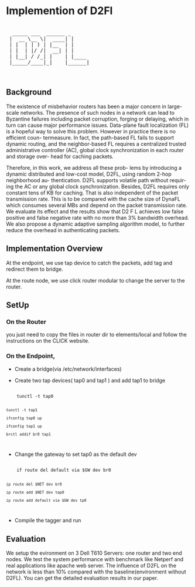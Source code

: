 # Implemention of D2Fl

<pre>

  _____ ___  ______ _      
 |  __ \__ \|  ____| |     
 | |  | | ) | |__  | |     
 | |  | |/ /|  __| | |     
 | |__| / /_| |    | |____ 
 |_____/____|_|    |______|

 </pre>
## Background

The existence of misbehavior routers has been a major concern in large-scale networks. The presence of such nodes in a network can lead to Byzantine failures including packet corruption, forging or delaying, which in turn can cause major performance issues. Data-plane fault localization (FL) is a hopeful way to solve this problem. However in practice there is no efficient coun- termeasure. In fact, the path-based FL fails to support dynamic routing, and the neighbor-based FL requires a centralized trusted administrative controller (AC), global clock synchronization in each router and storage over- head for caching packets.

Therefore, in this work, we address all these prob- lems by introducing a dynamic distributed and low-cost model, D2FL, using random 2-hop neighborhood au- thentication. D2FL supports volatile path without requir- ing the AC or any global clock synchronization. Besides, D2FL requires only constant tens of KB for caching. That is also independent of the packet transmission rate. This is to be compared with the cache size of DynaFL which consumes several MBs and depend on the packet transmission rate. We evaluate its effect and the results show that D2 F L achieves low false positive and false negative rate with no more than 3% bandwidth overhead. We also propose a dynamic adaptive sampling algorithm model, to further reduce the overhead in authenticating packets.

## Implementation Overview
At the endpoint, we use tap device to catch the packets, add tag and redirect them to bridge.

At the route node, we use click router modular to change the server to the router.
## SetUp

### On the Router

you just need to copy the files in router dir to elements/local and follow the instructions on the CLICK website.

### On the Endpoint, 

- Create a bridge(via /etc/network/interfaces)

- Create two tap devices( tap0 and tap1 ) and add tap1 to bridge

<code>
    tunctl -t tap0
    
    tunctl -t tap1
    
    ifconfig tap0 up
    
    ifconfig tap1 up
    
    brctl addif br0 tap1
</code>

- Change the gateway to set tap0 as the default dev

<code>
    if route del default via $GW dev br0
    
    ip route del $NET dev br0
    
    ip route add $NET dev tap0
    
    ip route add default via $GW dev tp0
</code>

- Compile the tagger and run

## Evaluation

We setup the evironment on 3 Dell T610 Servers: one router and two end nodes. We test the system performance with benchmark like Netperf and real applications like apache web server. The influence of D2FL on the network is less than 10% compared with the baseline(environment without D2FL). You can get the detailed evaluation results in our paper.
  

